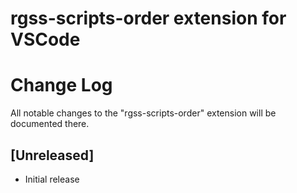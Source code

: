 # rgss-scripts-order extension for VSCode

# Change Log

All notable changes to the "rgss-scripts-order" extension will be documented there.

## [Unreleased]

- Initial release